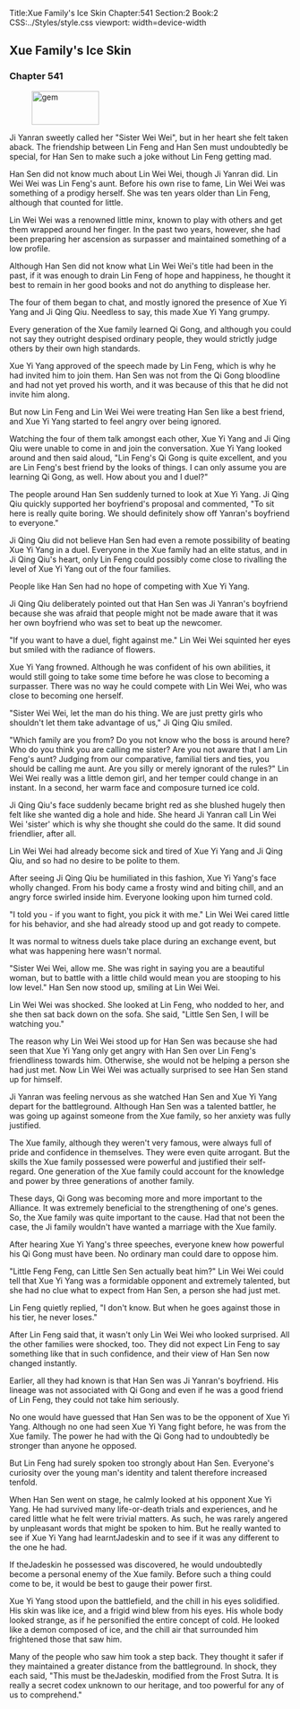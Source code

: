 Title:Xue Family's Ice Skin 
Chapter:541 
Section:2 
Book:2 
CSS:../Styles/style.css 
viewport: width=device-width
  
## Xue Family's Ice Skin
### Chapter 541 
<figure>
	<img src="../Images/gem.gif" alt="gem" id="gem" width="120" height="60" />
</figure>
  

  
  Ji Yanran sweetly called her "Sister Wei Wei", but in her heart she felt taken aback. The friendship between Lin Feng and Han Sen must undoubtedly be special, for Han Sen to make such a joke without Lin Feng getting mad.

Han Sen did not know much about Lin Wei Wei, though Ji Yanran did. Lin Wei Wei was Lin Feng's aunt. Before his own rise to fame, Lin Wei Wei was something of a prodigy herself. She was ten years older than Lin Feng, although that counted for little.

Lin Wei Wei was a renowned little minx, known to play with others and get them wrapped around her finger. In the past two years, however, she had been preparing her ascension as surpasser and maintained something of a low profile.

Although Han Sen did not know what Lin Wei Wei's title had been in the past, if it was enough to drain Lin Feng of hope and happiness, he thought it best to remain in her good books and not do anything to displease her.

The four of them began to chat, and mostly ignored the presence of Xue Yi Yang and Ji Qing Qiu. Needless to say, this made Xue Yi Yang grumpy.

Every generation of the Xue family learned Qi Gong, and although you could not say they outright despised ordinary people, they would strictly judge others by their own high standards.

Xue Yi Yang approved of the speech made by Lin Feng, which is why he had invited him to join them. Han Sen was not from the Qi Gong bloodline and had not yet proved his worth, and it was because of this that he did not invite him along.

But now Lin Feng and Lin Wei Wei were treating Han Sen like a best friend, and Xue Yi Yang started to feel angry over being ignored.

Watching the four of them talk amongst each other, Xue Yi Yang and Ji Qing Qiu were unable to come in and join the conversation. Xue Yi Yang looked around and then said aloud, "Lin Feng's Qi Gong is quite excellent, and you are Lin Feng's best friend by the looks of things. I can only assume you are learning Qi Gong, as well. How about you and I duel?"

The people around Han Sen suddenly turned to look at Xue Yi Yang. Ji Qing Qiu quickly supported her boyfriend's proposal and commented, "To sit here is really quite boring. We should definitely show off Yanran's boyfriend to everyone."

Ji Qing Qiu did not believe Han Sen had even a remote possibility of beating Xue Yi Yang in a duel. Everyone in the Xue family had an elite status, and in Ji Qing Qiu's heart, only Lin Feng could possibly come close to rivalling the level of Xue Yi Yang out of the four families.

People like Han Sen had no hope of competing with Xue Yi Yang.

Ji Qing Qiu deliberately pointed out that Han Sen was Ji Yanran's boyfriend because she was afraid that people might not be made aware that it was her own boyfriend who was set to beat up the newcomer.

"If you want to have a duel, fight against me." Lin Wei Wei squinted her eyes but smiled with the radiance of flowers.

Xue Yi Yang frowned. Although he was confident of his own abilities, it would still going to take some time before he was close to becoming a surpasser. There was no way he could compete with Lin Wei Wei, who was close to becoming one herself.

"Sister Wei Wei, let the man do his thing. We are just pretty girls who shouldn't let them take advantage of us," Ji Qing Qiu smiled.

"Which family are you from? Do you not know who the boss is around here? Who do you think you are calling me sister? Are you not aware that I am Lin Feng's aunt? Judging from our comparative, familial tiers and ties, you should be calling me aunt. Are you silly or merely ignorant of the rules?" Lin Wei Wei really was a little demon girl, and her temper could change in an instant. In a second, her warm face and composure turned ice cold.

Ji Qing Qiu's face suddenly became bright red as she blushed hugely then felt like she wanted dig a hole and hide. She heard Ji Yanran call Lin Wei Wei 'sister' which is why she thought she could do the same. It did sound friendlier, after all.

Lin Wei Wei had already become sick and tired of Xue Yi Yang and Ji Qing Qiu, and so had no desire to be polite to them.

After seeing Ji Qing Qiu be humiliated in this fashion, Xue Yi Yang's face wholly changed. From his body came a frosty wind and biting chill, and an angry force swirled inside him. Everyone looking upon him turned cold.

"I told you - if you want to fight, you pick it with me." Lin Wei Wei cared little for his behavior, and she had already stood up and got ready to compete.

It was normal to witness duels take place during an exchange event, but what was happening here wasn't normal.

"Sister Wei Wei, allow me. She was right in saying you are a beautiful woman, but to battle with a little child would mean you are stooping to his low level." Han Sen now stood up, smiling at Lin Wei Wei.

Lin Wei Wei was shocked. She looked at Lin Feng, who nodded to her, and she then sat back down on the sofa. She said, "Little Sen Sen, I will be watching you."

The reason why Lin Wei Wei stood up for Han Sen was because she had seen that Xue Yi Yang only get angry with Han Sen over Lin Feng's friendliness towards him. Otherwise, she would not be helping a person she had just met. Now Lin Wei Wei was actually surprised to see Han Sen stand up for himself.

Ji Yanran was feeling nervous as she watched Han Sen and Xue Yi Yang depart for the battleground. Although Han Sen was a talented battler, he was going up against someone from the Xue family, so her anxiety was fully justified.

The Xue family, although they weren't very famous, were always full of pride and confidence in themselves. They were even quite arrogant. But the skills the Xue family possessed were powerful and justified their self-regard. One generation of the Xue family could account for the knowledge and power by three generations of another family.

These days, Qi Gong was becoming more and more important to the Alliance. It was extremely beneficial to the strengthening of one's genes. So, the Xue family was quite important to the cause. Had that not been the case, the Ji family wouldn't have wanted a marriage with the Xue family.

After hearing Xue Yi Yang's three speeches, everyone knew how powerful his Qi Gong must have been. No ordinary man could dare to oppose him.

"Little Feng Feng, can Little Sen Sen actually beat him?" Lin Wei Wei could tell that Xue Yi Yang was a formidable opponent and extremely talented, but she had no clue what to expect from Han Sen, a person she had just met.

Lin Feng quietly replied, "I don't know. But when he goes against those in his tier, he never loses."

After Lin Feng said that, it wasn't only Lin Wei Wei who looked surprised. All the other families were shocked, too. They did not expect Lin Feng to say something like that in such confidence, and their view of Han Sen now changed instantly.

Earlier, all they had known is that Han Sen was Ji Yanran's boyfriend. His lineage was not associated with Qi Gong and even if he was a good friend of Lin Feng, they could not take him seriously.

No one would have guessed that Han Sen was to be the opponent of Xue Yi Yang. Although no one had seen Xue Yi Yang fight before, he was from the Xue family. The power he had with the Qi Gong had to undoubtedly be stronger than anyone he opposed.

But Lin Feng had surely spoken too strongly about Han Sen. Everyone's curiosity over the young man's identity and talent therefore increased tenfold.

When Han Sen went on stage, he calmly looked at his opponent Xue Yi Yang. He had survived many life-or-death trials and experiences, and he cared little what he felt were trivial matters. As such, he was rarely angered by unpleasant words that might be spoken to him. But he really wanted to see if Xue Yi Yang had learntJadeskin and to see if it was any different to the one he had.

If theJadeskin he possessed was discovered, he would undoubtedly become a personal enemy of the Xue family. Before such a thing could come to be, it would be best to gauge their power first.

Xue Yi Yang stood upon the battlefield, and the chill in his eyes solidified. His skin was like ice, and a frigid wind blew from his eyes. His whole body looked strange, as if he personified the entire concept of cold. He looked like a demon composed of ice, and the chill air that surrounded him frightened those that saw him.

Many of the people who saw him took a step back. They thought it safer if they maintained a greater distance from the battleground. In shock, they each said, "This must be theJadeskin, modified from the Frost Sutra. It is really a secret codex unknown to our heritage, and too powerful for any of us to comprehend."

